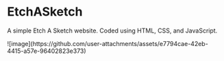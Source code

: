 # EtchASketch
<p>A simple Etch A Sketch website. Coded using HTML, CSS, and JavaScript.</p>
![image](https://github.com/user-attachments/assets/e7794cae-42eb-4415-a57e-96402823e373)
